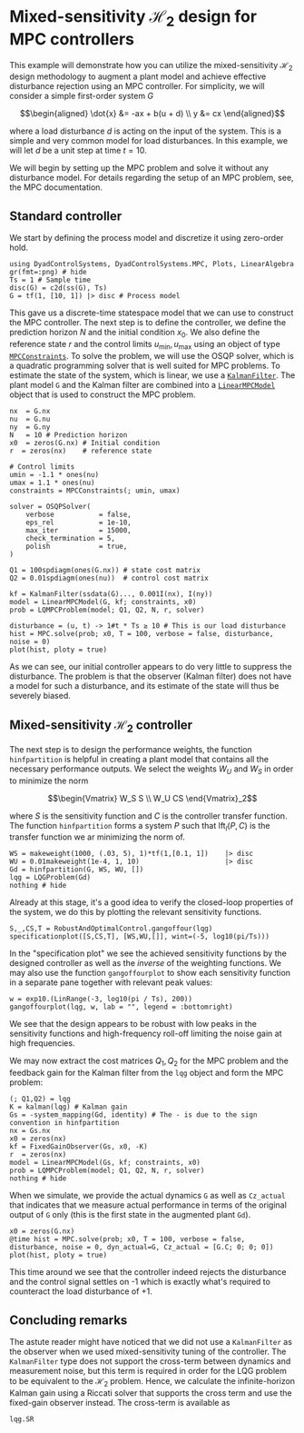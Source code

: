 # Mixed-sensitivity $\mathcal{H}_2$ design for MPC controllers

This example will demonstrate how you can utilize the mixed-sensitivity $\mathcal{H}_2$ design methodology to augment a plant model and achieve effective disturbance rejection using an MPC controller. For simplicity, we will consider a simple first-order system $G$

```math
\begin{aligned}
\dot{x} &= -ax + b(u + d) \\
y &= cx
\end{aligned}
```

where a load disturbance $d$ is acting on the input of the system. This is a simple and very common model for load disturbances. In this example, we will let $d$ be a unit step at time $t=10$.

We will begin by setting up the MPC problem and solve it without any disturbance model. For details regarding the setup of an MPC problem, see, the MPC documentation.


## Standard controller
We start by defining the process model and discretize it using zero-order hold.

```@example MIXSYN
using DyadControlSystems, DyadControlSystems.MPC, Plots, LinearAlgebra
gr(fmt=:png) # hide
Ts = 1 # Sample time
disc(G) = c2d(ss(G), Ts)
G = tf(1, [10, 1]) |> disc # Process model
```
This gave us a discrete-time statespace model that we can use to construct the MPC controller. The next step is to define the controller, we define the prediction horizon $N$ and the initial condition $x_0$. We also define the reference state $r$ and the control limits $u_{\min}, u_{\max}$ using an object of type [`MPCConstraints`](@ref). To solve the problem, we will use the OSQP solver, which is a quadratic programming solver that is well suited for MPC problems. To estimate the state of the system, which is linear, we use a [`KalmanFilter`](@ref). The plant model `G` and the Kalman filter are combined into a [`LinearMPCModel`](@ref) object that is used to construct the MPC problem.

```@example MIXSYN
nx  = G.nx
nu  = G.nu
ny  = G.ny
N   = 10 # Prediction horizon
x0  = zeros(G.nx) # Initial condition
r  = zeros(nx)    # reference state

# Control limits
umin = -1.1 * ones(nu)
umax = 1.1 * ones(nu)
constraints = MPCConstraints(; umin, umax)

solver = OSQPSolver(
    verbose           = false,
    eps_rel           = 1e-10,
    max_iter          = 15000,
    check_termination = 5,
    polish            = true,
)

Q1 = 100spdiagm(ones(G.nx)) # state cost matrix
Q2 = 0.01spdiagm(ones(nu))  # control cost matrix

kf = KalmanFilter(ssdata(G)..., 0.001I(nx), I(ny))
model = LinearMPCModel(G, kf; constraints, x0)
prob = LQMPCProblem(model; Q1, Q2, N, r, solver)

disturbance = (u, t) -> 1#t * Ts ≥ 10 # This is our load disturbance
hist = MPC.solve(prob; x0, T = 100, verbose = false, disturbance, noise = 0)
plot(hist, ploty = true)
```

As we can see, our initial controller appears to do very little to suppress the disturbance. The problem is that the observer (Kalman filter) does not have a model for such a disturbance, and its estimate of the state will thus be severely biased.

## Mixed-sensitivity $\mathcal{H}_2$ controller

The next step is to design the performance weights, the function `hinfpartition` is helpful in creating a plant model that contains all the necessary performance outputs. We select the weights $W_U$ and $W_S$ in order to minimize the norm
```math
\begin{Vmatrix}
W_S S \\
W_U CS
\end{Vmatrix}_2
```
where $S$ is the sensitivity function and $C$ is the controller transfer function. The function `hinfpartition` forms a system $P$ such that $\operatorname{lft}_l(P, C)$ is the transfer function we ar minimizing the norm of.


```@example MIXSYN
WS = makeweight(1000, (.03, 5), 1)*tf(1,[0.1, 1])    |> disc
WU = 0.01makeweight(1e-4, 1, 10)                     |> disc
Gd = hinfpartition(G, WS, WU, [])
lqg = LQGProblem(Gd)
nothing # hide
```

Already at this stage, it's a good idea to verify the closed-loop properties of the system, we do this by plotting the relevant sensitivity functions.
```@example MIXSYN
S,_,CS,T = RobustAndOptimalControl.gangoffour(lqg)
specificationplot([S,CS,T], [WS,WU,[]], wint=(-5, log10(pi/Ts)))
```
In the "specification plot" we see the achieved sensitivity functions by the designed controller as well as the *inverse* of the weighting functions. We may also use the function `gangoffourplot` to show each sensitivity function in a separate pane together with relevant peak values:
```@example MIXSYN
w = exp10.(LinRange(-3, log10(pi / Ts), 200))
gangoffourplot(lqg, w, lab = "", legend = :bottomright)
```

We see that the design appears to be robust with low peaks in the sensitivity functions and high-frequency roll-off limiting the noise gain at high frequencies.

We may now extract the cost matrices $Q_1, Q_2$ for the MPC problem and the feedback gain for the Kalman filter from the `lqg` object and form the MPC problem:
```@example MIXSYN
(; Q1,Q2) = lqg
K = kalman(lqg) # Kalman gain
Gs = -system_mapping(Gd, identity) # The - is due to the sign convention in hinfpartition
nx = Gs.nx
x0 = zeros(nx)
kf = FixedGainObserver(Gs, x0, -K)
r  = zeros(nx)
model = LinearMPCModel(Gs, kf; constraints, x0)
prob = LQMPCProblem(model; Q1, Q2, N, r, solver)
nothing # hide
```

When we simulate, we provide the actual dynamics `G` as well as `Cz_actual` that indicates that we measure actual performance in terms of the original output of `G` only (this is the first state in the augmented plant `Gd`).
```@example MIXSYN
x0 = zeros(G.nx)
@time hist = MPC.solve(prob; x0, T = 100, verbose = false, disturbance, noise = 0, dyn_actual=G, Cz_actual = [G.C; 0; 0; 0])
plot(hist, ploty = true)
```

This time around we see that the controller indeed rejects the disturbance and the control signal settles on -1 which is exactly what's required to counteract the load disturbance of +1.

## Concluding remarks

The astute reader might have noticed that we did not use a `KalmanFilter` as the observer when we used mixed-sensitivity tuning of the controller. The `KalmanFilter` type does not support the cross-term between dynamics and measurement noise, but this term is required in order for the LQG problem to be equivalent to the $\mathcal{H}_2$ problem. Hence, we calculate the infinite-horizon Kalman gain using a Riccati solver that supports the cross term and use the fixed-gain observer instead. The cross-term is available as
```@example MIXSYN
lqg.SR
```